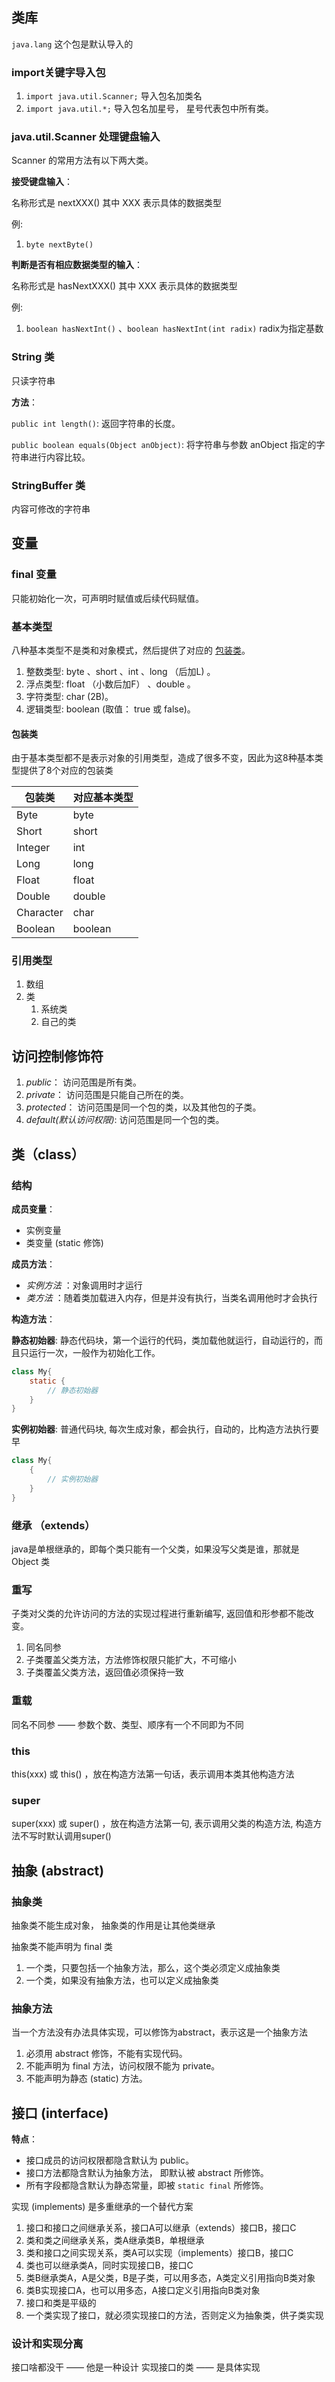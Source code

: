 ## 类库

`java.lang` 这个包是默认导入的

### import关键字导入包

1. `import java.util.Scanner;` 导入包名加类名
2. `import java.util.*;` 导入包名加星号， 星号代表包中所有类。

### java.util.Scanner 处理键盘输入

Scanner 的常用方法有以下两大类。

**接受键盘输入**：

名称形式是 nextXXX() 其中 XXX 表示具体的数据类型

例:

1. `byte nextByte()`

**判断是否有相应数据类型的输入**：

名称形式是 hasNextXXX() 其中 XXX 表示具体的数据类型

例:

1. `boolean hasNextInt()` 、`boolean hasNextInt(int radix)` radix为指定基数

### String 类

只读字符串

**方法**：

`public int length()`: 返回字符串的长度。

`public boolean equals(Object anObject)`: 将字符串与参数 anObject 指定的字符串进行内容比较。

### StringBuffer 类

内容可修改的字符串

## 变量

### final 变量

只能初始化一次，可声明时赋值或后续代码赋值。

### 基本类型

八种基本类型不是类和对象模式，然后提供了对应的 [包装类](#基本数据类型的包装类)。

1. 整数类型: byte 、short 、int 、long （后加L) 。
2. 浮点类型: float （小数后加F） 、double 。
3. 字符类型: char (2B)。
4. 逻辑类型: boolean (取值： true 或 false)。

#### 包装类

由于基本类型都不是表示对象的引用类型，造成了很多不变，因此为这8种基本类型提供了8个对应的包装类

| 包装类    | 对应基本类型 |
| --------- | ------------ |
| Byte      | byte         |
| Short     | short        |
| Integer   | int          |
| Long      | long         |
| Float     | float        |
| Double    | double       |
| Character | char         |
| Boolean   | boolean      |

### 引用类型

1. 数组
2. 类 
   1. 系统类
   2. 自己的类

## 访问控制修饰符

1. *public*： 访问范围是所有类。
2. *private*： 访问范围是只能自己所在的类。
3. *protected*： 访问范围是同一个包的类，以及其他包的子类。
4. *default(默认访问权限)*: 访问范围是同一个包的类。


## 类（class）

### 结构

**成员变量**：

* 实例变量
* 类变量 (static 修饰)

**成员方法**：

* *实例方法* ：对象调用时才运行
* *类方法* ：随着类加载进入内存，但是并没有执行，当类名调用他时才会执行

**构造方法**：

**静态初始器**: 静态代码块，第一个运行的代码，类加载他就运行，自动运行的，而且只运行一次，一般作为初始化工作。

``` java
class My{
    static {
        // 静态初始器
    }
}
```

**实例初始器**: 普通代码块, 每次生成对象，都会执行，自动的，比构造方法执行要早

``` java
class My{
    {
        // 实例初始器
    }
}
```

### 继承 （extends）

java是单根继承的，即每个类只能有一个父类，如果没写父类是谁，那就是 Object 类

### 重写

子类对父类的允许访问的方法的实现过程进行重新编写, 返回值和形参都不能改变。

1. 同名同参
2. 子类覆盖父类方法，方法修饰权限只能扩大，不可缩小
3. 子类覆盖父类方法，返回值必须保持一致

### 重载

同名不同参 —— 参数个数、类型、顺序有一个不同即为不同

### this

this(xxx) 或 this() ，放在构造方法第一句话，表示调用本类其他构造方法

### super

super(xxx) 或 super() ，放在构造方法第一句, 表示调用父类的构造方法, 构造方法不写时默认调用super() 

## 抽象 (abstract)

### 抽象类

抽象类不能生成对象， 抽象类的作用是让其他类继承

抽象类不能声明为 final 类

1. 一个类，只要包括一个抽象方法，那么，这个类必须定义成抽象类
2. 一个类，如果没有抽象方法，也可以定义成抽象类

### 抽象方法

当一个方法没有办法具体实现，可以修饰为abstract，表示这是一个抽象方法

1. 必须用 abstract 修饰，不能有实现代码。
2. 不能声明为 final 方法，访问权限不能为 private。
3. 不能声明为静态 (static) 方法。

## 接口 (interface) 

**特点**：

* 接口成员的访问权限都隐含默认为 public。
* 接口方法都隐含默认为抽象方法， 即默认被 abstract 所修饰。
* 所有字段都隐含默认为静态常量，即被 `static final` 所修饰。

实现 (implements) 是多重继承的一个替代方案

1. 接口和接口之间继承关系，接口A可以继承（extends）接口B，接口C
2. 类和类之间继承关系，类A继承类B，单根继承
3. 类和接口之间实现关系，类A可以实现（implements）接口B，接口C
4. 类也可以继承类A，同时实现接口B，接口C
5. 类B继承类A，A是父类，B是子类，可以用多态，A类定义引用指向B类对象
6. 类B实现接口A，也可以用多态，A接口定义引用指向B类对象
7. 接口和类是平级的
8. 一个类实现了接口，就必须实现接口的方法，否则定义为抽象类，供子类实现

### 设计和实现分离

接口啥都没干 —— 他是一种设计
实现接口的类 —— 是具体实现

